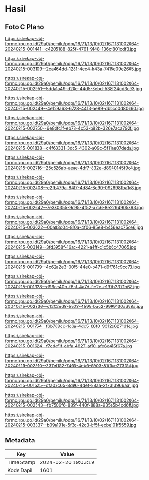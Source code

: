 # Hasil

## Foto C Plano

https://sirekap-obj-formc.kpu.go.id/29a0/pemilu/pdpr/16/71/13/10/02/1671131002064-20240215-001441--c4205188-825f-4761-9148-136cf801cdf3.jpg

https://sirekap-obj-formc.kpu.go.id/29a0/pemilu/pdpr/16/71/13/10/02/1671131002064-20240215-003109--2ca464dd-1281-4ec4-b43a-7415e09e2605.jpg

https://sirekap-obj-formc.kpu.go.id/29a0/pemilu/pdpr/16/71/13/10/02/1671131002064-20240215-002951--5dda1a49-d28e-44d5-8ebd-538f24cd3c93.jpg

https://sirekap-obj-formc.kpu.go.id/29a0/pemilu/pdpr/16/71/13/10/02/1671131002064-20240215-002449--4e129a63-6728-4413-ae89-dbbcc0d80660.jpg

https://sirekap-obj-formc.kpu.go.id/29a0/pemilu/pdpr/16/71/13/10/02/1671131002064-20240215-002750--6e8dfc1f-eb73-4c53-b82b-326e7aca792f.jpg

https://sirekap-obj-formc.kpu.go.id/29a0/pemilu/pdpr/16/71/13/10/02/1671131002064-20240215-001838--c4f63331-3dc5-4302-a09c-5f11ae07deda.jpg

https://sirekap-obj-formc.kpu.go.id/29a0/pemilu/pdpr/16/71/13/10/02/1671131002064-20240215-002716--25c526ab-aeae-4df7-832e-d8940145f9c4.jpg

https://sirekap-obj-formc.kpu.go.id/29a0/pemilu/pdpr/16/71/13/10/02/1671131002064-20240215-002408--e2fb479a-84f7-4d84-8c90-092698fba1c8.jpg

https://sirekap-obj-formc.kpu.go.id/29a0/pemilu/pdpr/16/71/13/10/02/1671131002064-20240215-002642--7e380355-9d95-4f52-a7c6-8e2294905893.jpg

https://sirekap-obj-formc.kpu.go.id/29a0/pemilu/pdpr/16/71/13/10/02/1671131002064-20240215-003022--00a83c04-810a-4f06-85e8-b456eac75de6.jpg

https://sirekap-obj-formc.kpu.go.id/29a0/pemilu/pdpr/16/71/13/10/02/1671131002064-20240215-003149--3fd3958f-16ac-4221-a4ff-c1c5b6c47065.jpg

https://sirekap-obj-formc.kpu.go.id/29a0/pemilu/pdpr/16/71/13/10/02/1671131002064-20240215-001709--4c62a2e3-00f5-44e0-b471-d9f761c9cc73.jpg

https://sirekap-obj-formc.kpu.go.id/29a0/pemilu/pdpr/16/71/13/10/02/1671131002064-20240215-001328--d96dc40b-f6bf-4a7d-9c2e-e197b3371b62.jpg

https://sirekap-obj-formc.kpu.go.id/29a0/pemilu/pdpr/16/71/13/10/02/1671131002064-20240215-002836--c1202ed8-5503-4595-bac2-9999130ad98a.jpg

https://sirekap-obj-formc.kpu.go.id/29a0/pemilu/pdpr/16/71/13/10/02/1671131002064-20240215-001754--f6b769cc-1c6a-4dc5-88f0-9312e8271d1e.jpg

https://sirekap-obj-formc.kpu.go.id/29a0/pemilu/pdpr/16/71/13/10/02/1671131002064-20240215-001624--f7edef1f-abfa-4827-af10-afc6c415f67a.jpg

https://sirekap-obj-formc.kpu.go.id/29a0/pemilu/pdpr/16/71/13/10/02/1671131002064-20240215-002910--237ef152-7463-4eb6-9903-81f3ce773f5d.jpg

https://sirekap-obj-formc.kpu.go.id/29a0/pemilu/pdpr/16/71/13/10/02/1671131002064-20240215-001525--dfa03c65-8d96-4def-88aa-2f7313966aa1.jpg

https://sirekap-obj-formc.kpu.go.id/29a0/pemilu/pdpr/16/71/13/10/02/1671131002064-20240215-002543--fb7506f6-885f-440f-888a-935a5b4cd6ff.jpg

https://sirekap-obj-formc.kpu.go.id/29a0/pemilu/pdpr/16/71/13/10/02/1671131002064-20240215-003337--b09a191e-5f3c-42c3-bf5f-ecbe101f5559.jpg


## Metadata

| Key        | Value               |
| ---------- | ------------------- |
| Time Stamp | 2024-02-20 19:03:19 |
| Kode Dapil | 1601                |



